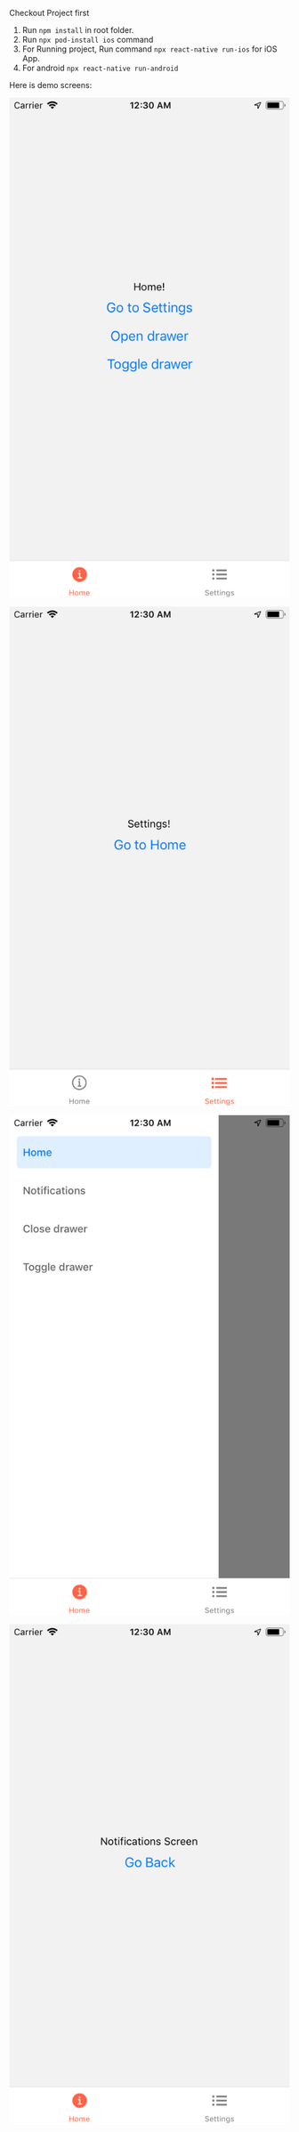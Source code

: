 Checkout Project first

1. Run `npm install` in root folder.
2. Run `npx pod-install ios` command
3. For Running project, Run command `npx react-native run-ios` for iOS App.
4. For android `npx react-native run-android`


Here is demo screens:

![](images/imag1.png)

![](images/image2.png)

![](images/image3.png)

![](images/image4.png)
